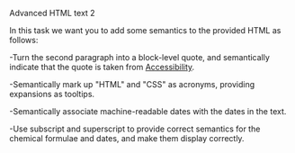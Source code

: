 Advanced HTML text 2

In this task we want you to add some semantics to the provided HTML as follows:

-Turn the second paragraph into a block-level quote, and semantically indicate that the quote is taken from <a href="https://developer.mozilla.org/en-US/docs/Learn/Accessibility">Accessibility</a>.

-Semantically mark up "HTML" and "CSS" as acronyms, providing expansions as tooltips.

-Semantically associate machine-readable dates with the dates in the text.

-Use subscript and superscript to provide correct semantics for the chemical formulae and dates, and make them display correctly.
